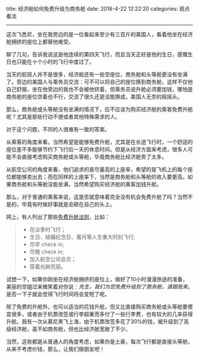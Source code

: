 title: 经济舱如何免费升级为商务舱
date: 2018-4-22 12:22:20
categories: 观点看法

---

这次飞悉尼，坐在我旁边的是一位看起来至少有三百斤的美国人，看着他坐在经济舱拥挤的座位上都替他难受。

<!--more-->

聊了几句，告诉我说这是他连续的第四天飞行，而且当天正好是他的生日，感慨生日也只能在十个小时的飞行中度过了。

当天的航班人并不是很多，经济舱还有一些空座位，商务舱和头等舱更没有坐满了。旁边的美国人与乘务员交流：可不可以将自己的座位换到商务舱，这样不仅他自己舒服，坐在他旁边的我也不会被他挤着，但乘务员说升舱必须要加钱，哪怕是商务舱的座位空着也不行，交流了很久还是没能换成，美国人无奈的摇摇头。

那么，商务舱或头等舱没有坐满的情况下，应不应该为购买经济舱的乘客免费升舱呢？尤其是那些行动不便或者其他特殊需求的人。

对于这个问题，不同的人很难有一致的答案。

从乘客的角度来看，当然希望是能够免费升舱，尤其是在长途飞行时，一个舒适的座位差不多能够节约下飞行后一天的休息时间。但是从经济方面来考虑，很多人可能不会直接考虑购买商务舱或头等舱，毕竟商务舱比经济舱贵了太多。

从航空公司的角度来看，他们追求的是尽量高的上座率，希望的是飞机上的每个座位都能够卖出去；而在同样的上座率下，当然是商务舱和头等舱的收入要更高。如果商务舱和头等舱没能坐满，当然希望购买经济舱的乘客加钱升舱。

那么，对于普通的乘客来说，这是否就意味着完全没有机会免费升舱了吗？当然不是的，毕竟有时候好事就是会砸在自己的头上。

网上，有人列出了那些[免费升舱法则](https://www.tianxun.com/news/15-first%20class-experience)，比如：

> - 在淡季时飞行；
>  - 生日、结婚纪念日、蜜月等人生重大时刻飞行;
>  - 尽早 check in;
>  - 尽晚 check in;
>  - 加入航空公司会员；
>  - 穿着光鲜亮丽。

试想一下，如果你刚坐在经济舱拥挤的座位上，做好了10小时漫漫旅途的准备，美丽的空姐过来微笑着对你说：*先生，我们为您免费升级到了商务舱，请跟我来*。是否一下子就会觉得飞行时间将会变短了呢。

除了免费的升舱外，也可以适当的花钱升舱，但又比直接购买商务舱或头等舱要便宜很多，或者由于机票改签或行李超重而多付了一些行李费，也有较大的几率获得升舱。我有一次从慕尼黑飞上海，由于机票改签多花了30%的钱，被升级到了高级经济舱，虽不如商务舱，但也比经济舱宽敞了不少。

当然，这些都是从普通人的角度考虑，如果你是土豪，每次飞行都是直接头等舱，从来不考虑价钱，那么，让我们做朋友吧！
